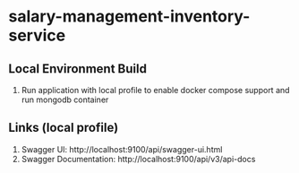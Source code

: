 # salary-management-inventory-service
## Local Environment Build
1. Run application with local profile to enable docker compose support and run mongodb container

## Links (local profile)
1. Swagger UI: http://localhost:9100/api/swagger-ui.html
2. Swagger Documentation: http://localhost:9100/api/v3/api-docs

